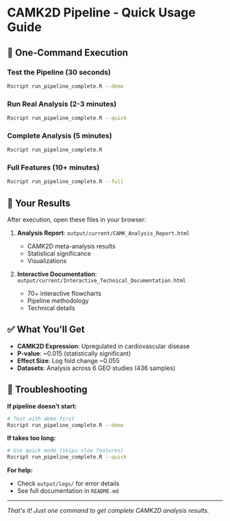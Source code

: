# CAMK2D Pipeline - Quick Usage Guide

## 🚀 One-Command Execution

### **Test the Pipeline (30 seconds)**
```bash
Rscript run_pipeline_complete.R --demo
```

### **Run Real Analysis (2-3 minutes)**
```bash
Rscript run_pipeline_complete.R --quick
```

### **Complete Analysis (5 minutes)**
```bash
Rscript run_pipeline_complete.R
```

### **Full Features (10+ minutes)**
```bash
Rscript run_pipeline_complete.R --full
```

## 📄 Your Results

After execution, open these files in your browser:

1. **Analysis Report**: `output/current/CAMK_Analysis_Report.html`
   - CAMK2D meta-analysis results
   - Statistical significance
   - Visualizations

2. **Interactive Documentation**: `output/current/Interactive_Technical_Documentation.html`
   - 70+ interactive flowcharts
   - Pipeline methodology
   - Technical details

## ✅ What You'll Get

- **CAMK2D Expression**: Upregulated in cardiovascular disease
- **P-value**: ~0.015 (statistically significant)
- **Effect Size**: Log fold change ~0.055
- **Datasets**: Analysis across 6 GEO studies (436 samples)

## 🔧 Troubleshooting

**If pipeline doesn't start:**
```bash
# Test with demo first
Rscript run_pipeline_complete.R --demo
```

**If takes too long:**
```bash
# Use quick mode (skips slow features)
Rscript run_pipeline_complete.R --quick
```

**For help:**
- Check `output/logs/` for error details
- See full documentation in `README.md`

---

*That's it! Just one command to get complete CAMK2D analysis results.*